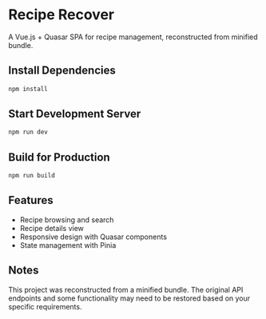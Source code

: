 # Recipe Recover

A Vue.js + Quasar SPA for recipe management, reconstructed from minified bundle.

## Install Dependencies
```bash
npm install
```

## Start Development Server
```bash
npm run dev
```

## Build for Production
```bash
npm run build
```

## Features
- Recipe browsing and search
- Recipe details view
- Responsive design with Quasar components
- State management with Pinia

## Notes
This project was reconstructed from a minified bundle. The original API endpoints and some functionality may need to be restored based on your specific requirements.